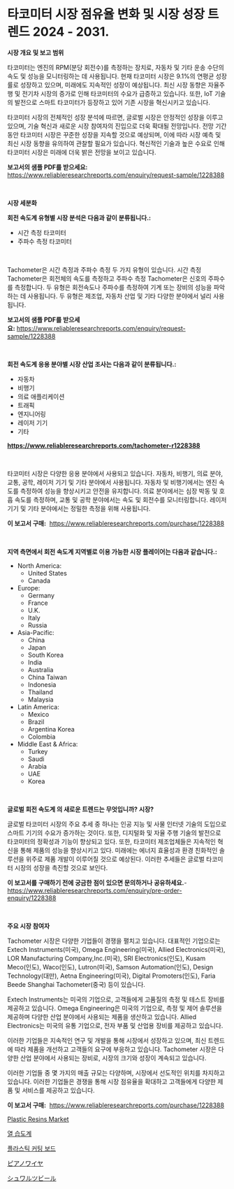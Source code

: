 <p><h1>타코미터 시장 점유율 변화 및 시장 성장 트렌드 2024 - 2031.</h1></p><p><strong>시장 개요 및 보고 범위</strong></p>
<p><p>타코미터는 엔진의 RPM(분당 회전수)를 측정하는 장치로, 자동차 및 기타 운송 수단의 속도 및 성능을 모니터링하는 데 사용됩니다. 현재 타코미터 시장은 9.1%의 연평균 성장률로 성장하고 있으며, 미래에도 지속적인 성장이 예상됩니다. 최신 시장 동향은 자율주행 및 전기차 시장의 증가로 인해 타코미터의 수요가 급증하고 있습니다. 또한, IoT 기술의 발전으로 스마트 타코미터가 등장하고 있어 기존 시장을 혁신시키고 있습니다.</p><p>타코미터 시장의 전체적인 성장 분석에 따르면, 글로벌 시장은 안정적인 성장을 이루고 있으며, 기술 혁신과 새로운 시장 참여자의 진입으로 더욱 확대될 전망입니다. 전망 기간 동안 타코미터 시장은 꾸준한 성장을 지속할 것으로 예상되며, 이에 따라 시장 예측 및 최신 시장 동향을 유의하여 관찰할 필요가 있습니다. 혁신적인 기술과 높은 수요로 인해 타코미터 시장은 미래에 더욱 밝은 전망을 보이고 있습니다.</p></p>
<p><strong>보고서의 샘플 PDF를 받으세요:</strong> <a href="https://www.reliableresearchreports.com/enquiry/request-sample/1228388">https://www.reliableresearchreports.com/enquiry/request-sample/1228388</a></p>
<p>&nbsp;</p>
<p><strong>시장 세분화</strong></p>
<p><strong>회전 속도계 유형별 시장 분석은 다음과 같이 분류됩니다.:</strong></p>
<p><ul><li>시간 측정 타코미터</li><li>주파수 측정 타코미터</li></ul></p>
<p>&nbsp;</p>
<p><p>Tachometer은 시간 측정과 주파수 측정 두 가지 유형이 있습니다. 시간 측정 Tachometer은 회전체의 속도를 측정하고 주파수 측정 Tachometer은 신호의 주파수를 측정합니다. 두 유형은 회전속도나 주파수를 측정하여 기계 또는 장비의 성능을 파악하는 데 사용됩니다. 두 유형은 제조업, 자동차 산업 및 기타 다양한 분야에서 널리 사용됩니다.</p></p>
<p><strong>보고서의 샘플 PDF를 받으세요:</strong>&nbsp;<a href="https://www.reliableresearchreports.com/enquiry/request-sample/1228388">https://www.reliableresearchreports.com/enquiry/request-sample/1228388</a></p>
<p>&nbsp;</p>
<p><strong> 회전 속도계 응용 분야별 시장 산업 조사는 다음과 같이 분류됩니다.:</strong></p>
<p><ul><li>자동차</li><li>비행기</li><li>의료 애플리케이션</li><li>트래픽</li><li>엔지니어링</li><li>레이저 기기</li><li>기타</li></ul></p>
<p><strong><a href="https://www.reliableresearchreports.com/tachometer-r1228388">https://www.reliableresearchreports.com/tachometer-r1228388</a></strong></p>
<p>&nbsp;</p>
<p><p>타코미터 시장은 다양한 응용 분야에서 사용되고 있습니다. 자동차, 비행기, 의료 분야, 교통, 공학, 레이저 기기 및 기타 분야에서 사용됩니다. 자동차 및 비행기에서는 엔진 속도를 측정하여 성능을 향상시키고 안전을 유지합니다. 의료 분야에서는 심장 박동 및 호흡 속도를 측정하며, 교통 및 공학 분야에서는 속도 및 회전수를 모니터링합니다. 레이저 기기 및 기타 분야에서는 정밀한 측정을 위해 사용됩니다.</p></p>
<p><strong>이 보고서 구매:</strong>&nbsp; <a href="https://www.reliableresearchreports.com/purchase/1228388">https://www.reliableresearchreports.com/purchase/1228388</a></p>
<p>&nbsp;</p>
<p><strong>지역 측면에서 회전 속도계 지역별로 이용 가능한 시장 플레이어는 다음과 같습니다.:</strong></p>
<p><ul>
    <li>
        North America:
        <ul>
            <li>United States</li>
            <li>Canada</li>
        </ul>
    </li>
    <li>
        Europe:
        <ul>
            <li>Germany</li>
            <li>France</li>
            <li>U.K.</li>
            <li>Italy</li>
            <li>Russia</li>
        </ul>
    </li>
    <li>
        Asia-Pacific:
        <ul>
            <li>China</li>
            <li>Japan</li>
            <li>South Korea</li>
            <li>India</li>
            <li>Australia</li>
            <li>China Taiwan</li>
            <li>Indonesia</li>
            <li>Thailand</li>
            <li>Malaysia</li>
        </ul>
    </li>
    <li>
        Latin America:
        <ul>
            <li>Mexico</li>
            <li>Brazil</li>
            <li>Argentina Korea</li>
            <li>Colombia</li>
        </ul>
    </li>
    <li>
        Middle East & Africa:
        <ul>
            <li>Turkey</li>
            <li>Saudi</li>
            <li>Arabia</li>
            <li>UAE</li>
            <li>Korea</li>
        </ul>
    </li>
    </ul></p>
<p>&nbsp;</p>
<p><strong>글로벌 회전 속도계 의 새로운 트렌드는 무엇입니까? 시장?</strong></p>
<p><p>글로벌 타코미터 시장의 주요 추세 중 하나는 인공 지능 및 사물 인터넷 기술의 도입으로 스마트 기기의 수요가 증가하는 것이다. 또한, 디지털화 및 자율 주행 기술의 발전으로 타코미터의 정확성과 기능이 향상되고 있다. 또한, 타코미터 제조업체들은 지속적인 혁신을 통해 제품의 성능을 향상시키고 있다. 미래에는 에너지 효율성과 환경 친화적인 솔루션을 위주로 제품 개발이 이루어질 것으로 예상된다. 이러한 추세들은 글로벌 타코미터 시장의 성장을 촉진할 것으로 보인다.</p></p>
<p><strong>이 보고서를 구매하기 전에 궁금한 점이 있으면 문의하거나 공유하세요.</strong>- <a href="https://www.reliableresearchreports.com/enquiry/pre-order-enquiry/1228388">https://www.reliableresearchreports.com/enquiry/pre-order-enquiry/1228388</a></p>
<p>&nbsp;</p>
<p><strong>주요 시장 참여자</strong></p>
<p><p>Tachometer 시장은 다양한 기업들이 경쟁을 펼치고 있습니다. 대표적인 기업으로는 Extech Instruments(미국), Omega Engineering(미국), Allied Electronics(미국), LOR Manufacturing Company,Inc.(미국), SRI Electronics(인도), Kusam Meco(인도), Waco(인도), Lutron(미국), Samson Automation(인도), Design Technology(대만), Aetna Engineering(미국), Digital Promoters(인도), Faria Beede Shanghai Tachometer(중국) 등이 있습니다.</p><p>Extech Instruments는 미국의 기업으로, 고객들에게 고품질의 측정 및 테스트 장비를 제공하고 있습니다. Omega Engineering은 미국의 기업으로, 측정 및 제어 솔루션을 제공하며 다양한 산업 분야에서 사용되는 제품을 생산하고 있습니다. Allied Electronics는 미국의 유통 기업으로, 전자 부품 및 산업용 장비를 제공하고 있습니다.</p><p>이러한 기업들은 지속적인 연구 및 개발을 통해 시장에서 성장하고 있으며, 최신 트렌드에 따라 제품을 개선하고 고객들의 요구에 부응하고 있습니다. Tachometer 시장은 다양한 산업 분야에서 사용되는 장비로, 시장의 크기와 성장이 계속되고 있습니다.</p><p>이러한 기업들 중 몇 가지의 매출 규모는 다양하며, 시장에서 선도적인 위치를 차지하고 있습니다. 이러한 기업들은 경쟁을 통해 시장 점유율을 확대하고 고객들에게 다양한 제품 및 서비스를 제공하고 있습니다.</p></p>
<p><strong>이 보고서 구매:</strong>&nbsp;&nbsp;<a href="https://www.reliableresearchreports.com/purchase/1228388">https://www.reliableresearchreports.com/purchase/1228388</a></p>
<p><p><a href="https://issuu.com/reportprime-2/docs/plastic-resins-market-size-2030.pptx">Plastic Resins Market</a></p><p><a href="https://github.com/Tristiarton768456/Market-Research-Report-List-1/blob/main/113595729937.md">열 습도계</a></p><p><a href="https://medium.com/@felipegrrady654556/%ED%94%8C%EB%9D%BC%EC%8A%A4%ED%8B%B1-%EC%A0%88%EB%8B%A8%ED%8C%90-%EC%8B%9C%EC%9E%A5-%EA%B2%BD%EC%9F%81-%EB%B6%84%EC%84%9D-%EC%8B%9C%EC%9E%A5-%EB%8F%99%ED%96%A5-%EB%B0%8F-2031%EB%85%84%EA%B9%8C%EC%A7%80%EC%9D%98-%EC%98%88%EC%B8%A1-75e5540f29bf">플라스틱 커팅 보드</a></p><p><a href="https://medium.com/@abdielkilback/%E3%83%94%E3%82%A2%E3%83%8E%E3%83%AF%E3%82%A4%E3%83%A4%E3%83%BC%E3%83%9E%E3%83%BC%E3%82%B1%E3%83%83%E3%83%88%E3%81%AE%E5%88%86%E6%9E%90-%E3%82%B0%E3%83%AD%E3%83%BC%E3%83%90%E3%83%AB%E7%94%A3%E6%A5%AD%E3%81%AE%E5%B1%95%E6%9C%9B%E3%81%A8%E4%BA%88%E6%B8%AC-2024%E5%B9%B4%E3%81%8B%E3%82%892031%E5%B9%B4%E3%81%BE%E3%81%A7-d3185daf79f6">ピアノワイヤ</a></p><p><a href="https://github.com/bevdtkn4419963/Market-Research-Report-List-1/blob/main/614207732792.md">シュワルツビール</a></p></p>